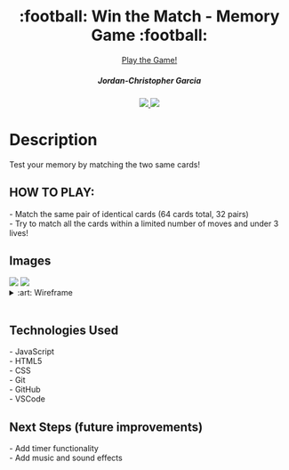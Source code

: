 <div align="center">
   <h1>:football: Win the Match - Memory Game :football:</h1>
   
   <a href="https://jctgarcia20.github.io/Concentration-Game/">Play the Game!</a>
   <h5> Jordan-Christopher Garcia </h5>                             
   <a href="https://www.linkedin.com/in/jctgarcia20/" target="_blank">
      <img src="https://img.shields.io/badge/-linkedin.com/in/jctgarcia20-blue?style=flat&``logo=Linkedin&logoColor=white">
   </a> 
   <a href="jctgarcia20@gmail.com" target="_blank">
      <img src="https://img.shields.io/badge/jctgarcia20@gmail.com-c14438?style=flat&logo=Gmail&``logoColor=white">
   </a>
</div>

<h1>Description</h1>
<p>Test your memory by matching the two same cards!
<br>
<h2>HOW TO PLAY:</h2>
<p> - Match the same pair of identical cards (64 cards total, 32 pairs)
<br> - Try to match all the cards within a limited number of moves and under 3 lives! </p>

<h2>Images</h2>
<img src="https://i.imgur.com/O7QgR57.pngr">
<img src="https://i.imgur.com/T452Vp8.png">
<details>
<summary> :art: Wireframe</summary>
<h3Wireframe</h3><img src="https://i.imgur.com/N9xlgQz.png" width="700"/>
</details>

<br>
<h2>Technologies Used</h2>
<p>- JavaScript
<br>- HTML5
<br>- CSS
<br>- Git
<br>- GitHub
<br>- VSCode<p>

<h2>Next Steps (future improvements)</h2>
<p>- Add timer functionality
<br>- Add music and sound effects</p>